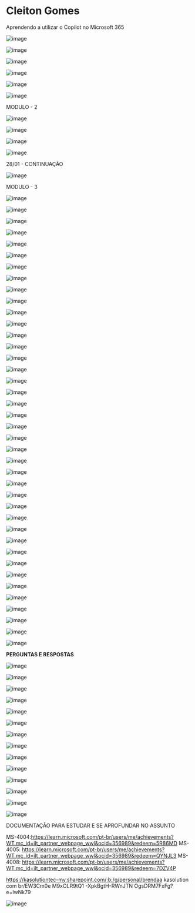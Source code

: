 # Cleiton Gomes

Aprendendo a utilizar o Copilot no Microsoft 365

![image](https://github.com/user-attachments/assets/03a425ff-06eb-45aa-a9b2-6cfac16df092)

![image](https://github.com/user-attachments/assets/2ad56ee9-881f-4760-9949-644be077b0f7)

![image](https://github.com/user-attachments/assets/0b056905-a998-4ecd-b707-3022ba520a11)

![image](https://github.com/user-attachments/assets/3b6aed77-0cc2-4b38-8227-2d0ea5bc04d4)

![image](https://github.com/user-attachments/assets/6cc97efb-8076-440f-ae49-4da9e24afcf1)

![image](https://github.com/user-attachments/assets/36c6f328-3e44-4954-854f-89479c43e21d)

MODULO - 2

![image](https://github.com/user-attachments/assets/9ee64cc4-9759-47ca-a4d7-acdba00a28ee)

![image](https://github.com/user-attachments/assets/c84b20d0-a233-4d3e-8288-79961b0d3544)

![image](https://github.com/user-attachments/assets/73f749e2-e631-4895-a9f2-0ab2aa06621e)

![image](https://github.com/user-attachments/assets/e0d51cf5-7e53-4701-aa3e-1ef64d0719b1)

28/01 - CONTINUAÇÃO

![image](https://github.com/user-attachments/assets/048e5e36-98e5-40a9-bb16-79b77e34ae01)

MODULO - 3

![image](https://github.com/user-attachments/assets/54327ea9-ff7c-45d8-a8d0-41522aee2109)

![image](https://github.com/user-attachments/assets/7cb958db-ea78-4374-b627-a69c5f94f672)

![image](https://github.com/user-attachments/assets/cd6a5dcb-6b20-42f1-a9e8-eb927698256f)

![image](https://github.com/user-attachments/assets/a45df706-3936-431a-a507-855b28aab203)

![image](https://github.com/user-attachments/assets/709f5fa7-f38b-4bba-a6ff-d9da8012217b)

![image](https://github.com/user-attachments/assets/c0a08f84-0866-45af-99db-541148e43111)

![image](https://github.com/user-attachments/assets/b34ef89b-5fc8-46cc-aee6-07b2d0ea0c4b)

![image](https://github.com/user-attachments/assets/775f9fda-cc83-4573-b405-fa69381f0724)

![image](https://github.com/user-attachments/assets/19142b22-9717-4a1a-b174-12d9f1f83f65)

![image](https://github.com/user-attachments/assets/04053352-fa2c-45eb-a589-8b0512126aea)

![image](https://github.com/user-attachments/assets/21f8f143-ea37-4c9d-9630-3603911b50c9)

![image](https://github.com/user-attachments/assets/0d1df3f0-2ddc-45da-8439-2d0aa76b2e7d)

![image](https://github.com/user-attachments/assets/b963d54e-7ae7-484c-b40f-a9f8f66c58b6)

![image](https://github.com/user-attachments/assets/f30192ef-2f37-45bf-9d26-1513885a20e5)

![image](https://github.com/user-attachments/assets/42295b2f-85aa-4120-b4e9-ae20cc4178bf)

![image](https://github.com/user-attachments/assets/637996af-158a-4301-a46c-b17550fc17df)

![image](https://github.com/user-attachments/assets/29b0c076-910d-46c4-b5e6-a32393a86d7a)

![image](https://github.com/user-attachments/assets/4695ef75-a1bc-481c-ac9e-ed0af70a9dce)

![image](https://github.com/user-attachments/assets/b2cddb14-7606-43f4-ba79-d38403f691e7)

![image](https://github.com/user-attachments/assets/c8e7b721-4a16-4666-bdc2-a513c5db91c6)

![image](https://github.com/user-attachments/assets/07f7eb8d-2a3f-4120-8a0c-3271df9f91c5)

![image](https://github.com/user-attachments/assets/95d3db2f-41e0-437c-ad28-6862aecbdbe9)

![image](https://github.com/user-attachments/assets/f9861b27-d9d1-49b5-bced-53b195b3db1d)

![image](https://github.com/user-attachments/assets/1ad1ebf4-4c19-4642-b5b7-dc139487afd7)

![image](https://github.com/user-attachments/assets/61ef152d-c348-4923-a93a-d3c8943c4ab8)

![image](https://github.com/user-attachments/assets/af6e0a48-a4b0-4bc2-96aa-a74e759ff578)

![image](https://github.com/user-attachments/assets/e8f5fdce-b960-4d7f-a7a2-d5e8ff879edf)

![image](https://github.com/user-attachments/assets/fd1f0df8-fe56-41e0-901c-7402ffafe3d1)

![image](https://github.com/user-attachments/assets/a213dfe6-9148-42da-a1c4-57fe57689f14)

![image](https://github.com/user-attachments/assets/563a084f-7e4e-424f-be69-b352bbff557c)

![image](https://github.com/user-attachments/assets/b53df7e7-3be2-40ad-82a1-22a01c4698cf)

![image](https://github.com/user-attachments/assets/b660304f-4e73-4708-bcca-6f1e1241ce32)

![image](https://github.com/user-attachments/assets/e4773026-ae00-4882-bd37-b922343e72ca)

![image](https://github.com/user-attachments/assets/bf94132e-32dc-4494-beb9-2f4e0905c07a)

![image](https://github.com/user-attachments/assets/1c979767-e080-4008-8320-c983f911646a)

![image](https://github.com/user-attachments/assets/46e06403-c258-4ddb-bae0-2ec8f29b9e7a)

![image](https://github.com/user-attachments/assets/cd46b86f-ca4a-4af6-b855-a5b5b53086d4)

![image](https://github.com/user-attachments/assets/2b2fcc4c-e650-4534-9fdc-891394ed12c3)

![image](https://github.com/user-attachments/assets/c6ae7f7e-6582-48c2-804e-596c41dda982)

![image](https://github.com/user-attachments/assets/8af3e4dc-7164-4ad8-8819-b13da9087e62)





**PERGUNTAS E RESPOSTAS**

![image](https://github.com/user-attachments/assets/6820db76-8af4-4398-a220-e2d2eb6d9a13)

![image](https://github.com/user-attachments/assets/a0aa6979-e6cc-4d37-bd0a-66d2eceebe6f)

![image](https://github.com/user-attachments/assets/105121ef-beaa-4420-8554-07dd7ab2eaa7)

![image](https://github.com/user-attachments/assets/a56ec026-c37f-4039-9277-8751c347c5b2)

![image](https://github.com/user-attachments/assets/ce104c15-24b8-41d3-8396-40fe8f744b89)

![image](https://github.com/user-attachments/assets/4d927514-09fb-41b3-9d94-db1dabb27ef7)

![image](https://github.com/user-attachments/assets/a8680b65-5b54-4551-a07b-5b95e8aeaa04)

![image](https://github.com/user-attachments/assets/8ce4ed50-043f-4778-932f-d62d5b2c3ffd)

![image](https://github.com/user-attachments/assets/7ba9d6d5-ada3-4fb5-b778-6a7b6d5ebd07)

![image](https://github.com/user-attachments/assets/c74a4328-7e63-4b08-b673-fe959b7a99c8)

![image](https://github.com/user-attachments/assets/3811ad1b-573e-436f-9ad0-5c2fe8aa9951)

![image](https://github.com/user-attachments/assets/ef190e27-2e53-4dc3-b38d-89982264e4c0)

![image](https://github.com/user-attachments/assets/4dc62c85-7367-4e15-abf9-03e2c9f76261)

![image](https://github.com/user-attachments/assets/ece69712-daaa-4ed6-bdb2-27f4e4c57847)





DOCUMENTAÇÃO PARA ESTUDAR E SE APROFUNDAR NO ASSUNTO

MS-4004:https://learn.microsoft.com/pt-br/users/me/achievements?WT.mc_id=ilt_partner_webpage_wwl&ocid=356989&redeem=5R86MD 
MS-4005: https://learn.microsoft.com/pt-br/users/me/achievements?WT.mc_id=ilt_partner_webpage_wwl&ocid=356989&redeem=QYNJL3 
MS-4008: https://learn.microsoft.com/pt-br/users/me/achievements?WT.mc_id=ilt_partner_webpage_wwl&ocid=356989&redeem=7DZV4P

https://kasolutiontec-my.sharepoint.com/:b:/g/personal/brendaa kasolution com br/EW3Cm0e M9xOLR9tQ1 -XpkBgtH-RWnJTN OgsDRM7FxFg?e=lwNk79

![image](https://github.com/user-attachments/assets/2376f7d0-9310-41d5-893d-45c937f1f369)
